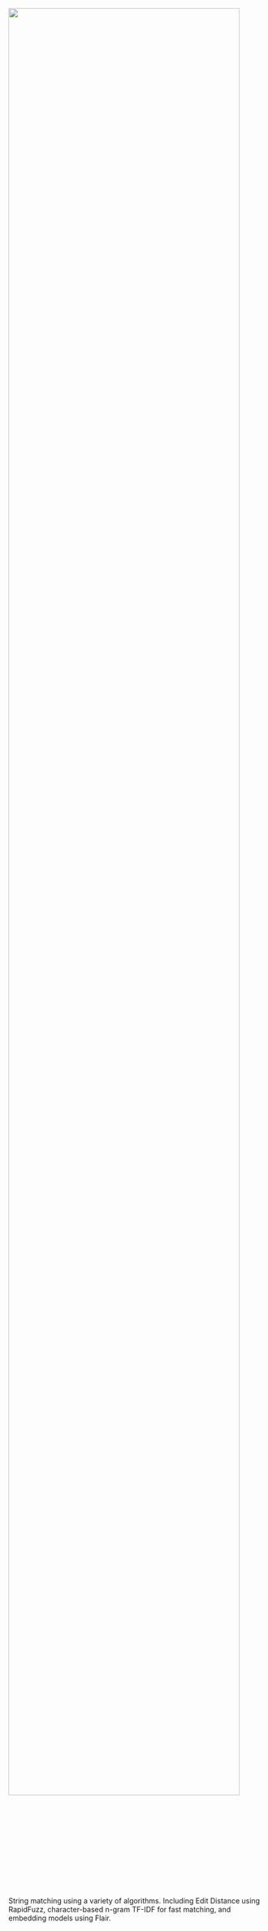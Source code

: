 <img src="images/logo.png" width="95%" height="95%" align="center" /></a>

String matching using a variety of algorithms. Including Edit Distance using RapidFuzz, 
character-based n-gram TF-IDF for fast matching, and embedding models using Flair.  